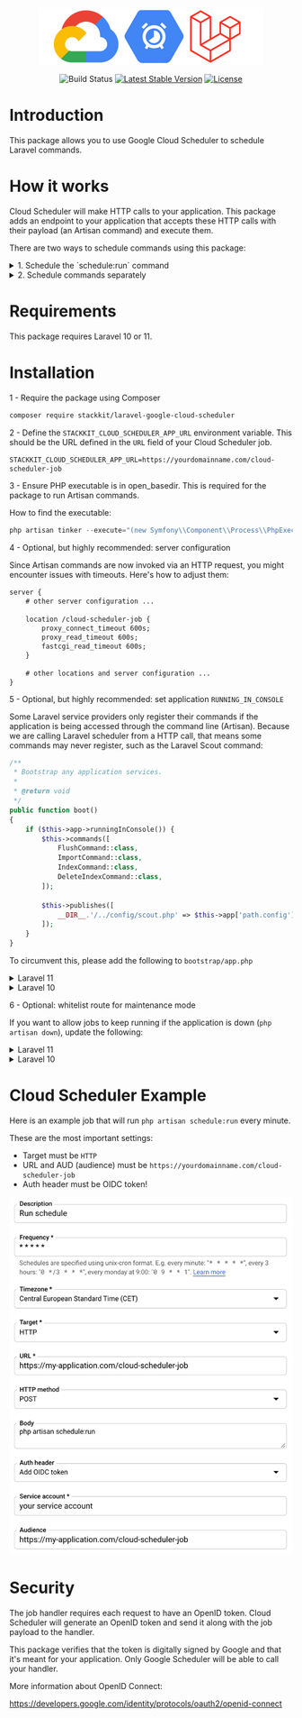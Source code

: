 <p align="center">
  <img src="/logo.png" width="400">
</p>
<p align="center">
<img src="https://github.com/stackkit/laravel-google-cloud-scheduler/workflows/Run%20tests/badge.svg?branch=master" alt="Build Status">
<a href="https://packagist.org/packages/stackkit/laravel-google-cloud-scheduler"><img src="https://poser.pugx.org/stackkit/laravel-google-cloud-scheduler/v/stable.svg" alt="Latest Stable Version"></a>
<a href="https://packagist.org/packages/stackkit/laravel-google-cloud-scheduler"><img src="https://poser.pugx.org/stackkit/laravel-google-cloud-scheduler/license.svg" alt="License"></a>
</p>

# Introduction

This package allows you to use Google Cloud Scheduler to schedule Laravel commands.

# How it works

Cloud Scheduler will make HTTP calls to your application. This package adds an endpoint to your application that accepts these HTTP calls with their payload (an Artisan command) and execute them.

There are two ways to schedule commands using this package:

<details>
<summary>1. Schedule the `schedule:run` command</summary>

This is the easiest way to use this package. You can schedule the `schedule:run` command to run every minute.
</details>

<details>
<summary>2. Schedule commands separately</summary>

If your application does not have commands that should run every minute, you may choose to schedule them individually.

If the command uses `withoutOverlapping`, `before`, `after`, `onSuccess`, `thenPing`, etc, this package will respect those settings, as long as the command is also scheduled in the console kernel.

For example, let's say we have to generate a report every day at 3:00 AM. We can schedule the `reports:generate` command to run at 3:00 AM using Cloud Scheduler. After the report is generated, OhDear should be pinged.

Firstly, schedule the command in Cloud Tasks:

<img src="/schedule-command-example.png">

Then, schedule the command in the console kernel:

```php
public function schedule(Schedule $schedule)
{
    $schedule->command('report:generate')
        ->thenPing('https://ohdear.app/ping');
}
```

The package will pick up on the scheduled settings and ping OhDear after the command has run.
</details>

# Requirements

This package requires Laravel 10 or 11.

# Installation

1 - Require the package using Composer

```bash
composer require stackkit/laravel-google-cloud-scheduler
```

2 - Define the `STACKKIT_CLOUD_SCHEDULER_APP_URL` environment variable. This should be the URL defined in the `URL` field of your Cloud Scheduler job.

```
STACKKIT_CLOUD_SCHEDULER_APP_URL=https://yourdomainname.com/cloud-scheduler-job
```

3 - Ensure PHP executable is in open_basedir. This is required for the package to run Artisan commands.

How to find the executable:

```php
php artisan tinker --execute="(new Symfony\\Component\\Process\\PhpExecutableFinder())->find()"
```

4 - Optional, but highly recommended: server configuration

Since Artisan commands are now invoked via an HTTP request, you might encounter issues with timeouts. Here's how to adjust them:

```nginx
server {
    # other server configuration ...

    location /cloud-scheduler-job {
        proxy_connect_timeout 600s;
        proxy_read_timeout 600s;
        fastcgi_read_timeout 600s;
    }

    # other locations and server configuration ...
}

```

5 - Optional, but highly recommended: set application `RUNNING_IN_CONSOLE`

Some Laravel service providers only register their commands if the application is being accessed through the command line (Artisan). Because we are calling Laravel scheduler from a HTTP call, that means some commands may never register, such as the Laravel Scout command:

```php
/**
 * Bootstrap any application services.
 *
 * @return void
 */
public function boot()
{
    if ($this->app->runningInConsole()) {
        $this->commands([
            FlushCommand::class,
            ImportCommand::class,
            IndexCommand::class,
            DeleteIndexCommand::class,
        ]);

        $this->publishes([
            __DIR__.'/../config/scout.php' => $this->app['path.config'].DIRECTORY_SEPARATOR.'scout.php',
        ]);
    }
}
```

To circumvent this, please add the following to `bootstrap/app.php`

<details>
<summary>Laravel 11</summary>
    
```php
<?php

use Illuminate\Foundation\Application;
use Illuminate\Foundation\Configuration\Exceptions;
use Illuminate\Foundation\Configuration\Middleware;

+ if (($_SERVER['REQUEST_URI'] ?? '') === '/cloud-scheduler-job') {
+     $_ENV['APP_RUNNING_IN_CONSOLE'] = true;
+ }

return Application::configure(basePath: dirname(__DIR__))
    ->withRouting(
        web: __DIR__.'/../routes/web.php',
        commands: __DIR__.'/../routes/console.php',
        health: '/up',
    )
    ->withMiddleware(function (Middleware $middleware) {
        //
    })
    ->withExceptions(function (Exceptions $exceptions) {
        //
    })->create();

```
</details>

<details>
<summary>Laravel 10</summary>

```php
<?php

/*
|--------------------------------------------------------------------------
| Create The Application
|--------------------------------------------------------------------------
|
| The first thing we will do is create a new Laravel application instance
| which serves as the "glue" for all the components of Laravel, and is
| the IoC container for the system binding all of the various parts.
|
*/

$app = new Illuminate\Foundation\Application(
    $_ENV['APP_BASE_PATH'] ?? dirname(__DIR__)
);

+ if (($_SERVER['REQUEST_URI'] ?? '') === '/cloud-scheduler-job') {
+     $_ENV['APP_RUNNING_IN_CONSOLE'] = true;
+ }
```
</details>

6 - Optional: whitelist route for maintenance mode

If you want to allow jobs to keep running if the application is down (`php artisan down`), update the following:

<details>
<summary>Laravel 11</summary>

```php
return Application::configure(basePath: dirname(__DIR__))
    ->withRouting(
        web: __DIR__ . '/../routes/web.php',
        commands: __DIR__ . '/../routes/console.php',
        health: '/up',
    )
    ->withMiddleware(function (Middleware $middleware) {
        $middleware->preventRequestsDuringMaintenance(
            except: [
                '/cloud-scheduler-job',
            ],
        );
    })
    ->withExceptions(function (Exceptions $exceptions) {
        //
    })->create();


```
</details>
<details>
<summary>Laravel 10</summary>

```php
<?php

namespace App\Http\Middleware;

use Illuminate\Foundation\Http\Middleware\PreventRequestsDuringMaintenance as Middleware;

class PreventRequestsDuringMaintenance extends Middleware
{
    /**
     * The URIs that should be reachable while maintenance mode is enabled.
     *
     * @var array
     */
    protected $except = [
+        '/cloud-scheduler-job',
    ];
}

```
</details>

# Cloud Scheduler Example

Here is an example job that will run `php artisan schedule:run` every minute.

These are the most important settings:
- Target must be `HTTP`
- URL and AUD (audience) must be `https://yourdomainname.com/cloud-scheduler-job`
- Auth header must be OIDC token!

<img src="/example.png">

# Security

The job handler requires each request to have an OpenID token. Cloud Scheduler will generate an OpenID token and send it along with the job payload to the handler.

This package verifies that the token is digitally signed by Google and that it's meant for your application. Only Google Scheduler will be able to call your handler.

More information about OpenID Connect:

https://developers.google.com/identity/protocols/oauth2/openid-connect
